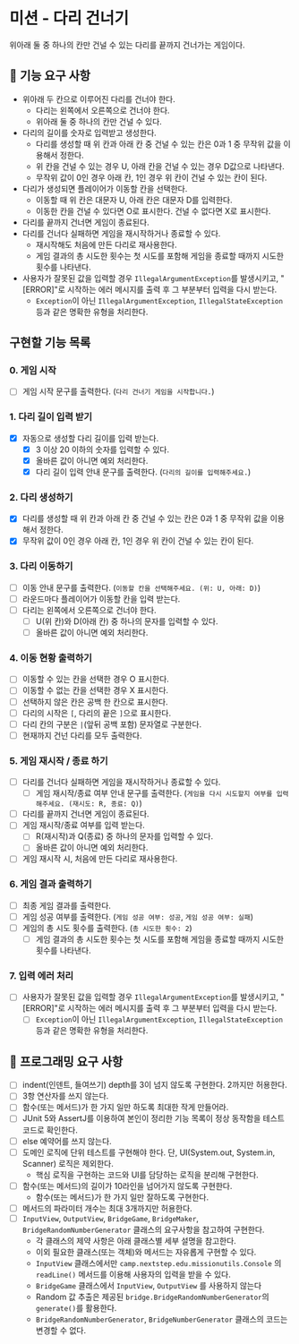 # 미션 - 다리 건너기

위아래 둘 중 하나의 칸만 건널 수 있는 다리를 끝까지 건너가는 게임이다.

## 🚀 기능 요구 사항

- 위아래 두 칸으로 이루어진 다리를 건너야 한다.
    - 다리는 왼쪽에서 오른쪽으로 건너야 한다.
    - 위아래 둘 중 하나의 칸만 건널 수 있다.
- 다리의 길이를 숫자로 입력받고 생성한다.
    - 다리를 생성할 때 위 칸과 아래 칸 중 건널 수 있는 칸은 0과 1 중 무작위 값을 이용해서 정한다.
    - 위 칸을 건널 수 있는 경우 U, 아래 칸을 건널 수 있는 경우 D값으로 나타낸다.
    - 무작위 값이 0인 경우 아래 칸, 1인 경우 위 칸이 건널 수 있는 칸이 된다.
- 다리가 생성되면 플레이어가 이동할 칸을 선택한다.
    - 이동할 때 위 칸은 대문자 U, 아래 칸은 대문자 D를 입력한다.
    - 이동한 칸을 건널 수 있다면 O로 표시한다. 건널 수 없다면 X로 표시한다.
- 다리를 끝까지 건너면 게임이 종료된다.
- 다리를 건너다 실패하면 게임을 재시작하거나 종료할 수 있다.
    - 재시작해도 처음에 만든 다리로 재사용한다.
    - 게임 결과의 총 시도한 횟수는 첫 시도를 포함해 게임을 종료할 때까지 시도한 횟수를 나타낸다.
- 사용자가 잘못된 값을 입력할 경우 `IllegalArgumentException`를 발생시키고, "[ERROR]"로 시작하는 에러 메시지를 출력 후 그 부분부터 입력을 다시 받는다.
    - `Exception`이 아닌 `IllegalArgumentException`, `IllegalStateException` 등과 같은 명확한 유형을 처리한다.

## 구현할 기능 목록
### 0. 게임 시작

- [ ] 게임 시작 문구를 출력한다. (`다리 건너기 게임을 시작합니다.`)

### 1. 다리 길이 입력 받기

- [x] 자동으로 생성할 다리 길이를 입력 받는다.
    - [x] 3 이상 20 이하의 숫자를 입력할 수 있다.
    - [x] 올바른 값이 아니면 예외 처리한다.
    - [x] 다리 길이 입력 안내 문구를 출력한다. (`다리의 길이를 입력해주세요.`)

### 2. 다리 생성하기

- [x] 다리를 생성할 때 위 칸과 아래 칸 중 건널 수 있는 칸은 0과 1 중 무작위 값을 이용해서 정한다.
- [x] 무작위 값이 0인 경우 아래 칸, 1인 경우 위 칸이 건널 수 있는 칸이 된다.

### 3. 다리 이동하기

- [ ] 이동 안내 문구를 출력한다. (`이동할 칸을 선택해주세요. (위: U, 아래: D)`)
- [ ] 라운드마다 플레이어가 이동할 칸을 입력 받는다.
- [ ] 다리는 왼쪽에서 오른쪽으로 건너야 한다.
    - [ ] U(위 칸)와 D(아래 칸) 중 하나의 문자를 입력할 수 있다.
    - [ ] 올바른 값이 아니면 예외 처리한다.

### 4. 이동 현황 출력하기

- [ ] 이동할 수 있는 칸을 선택한 경우 O 표시한다.
- [ ] 이동할 수 없는 칸을 선택한 경우 X 표시한다.
- [ ] 선택하지 않은 칸은 공백 한 칸으로 표시한다.
- [ ] 다리의 시작은 `[`, 다리의 끝은 `]`으로 표시한다.
- [ ] 다리 칸의 구분은 ` | `(앞뒤 공백 포함) 문자열로 구분한다.
- [ ] 현재까지 건넌 다리를 모두 출력한다.

### 5. 게임 재시작 / 종료 하기

- [ ] 다리를 건너다 실패하면 게임을 재시작하거나 종료할 수 있다.
    - [ ] 게임 재시작/종료 여부 안내 문구를 출력한다. (`게임을 다시 시도할지 여부를 입력해주세요. (재시도: R, 종료: Q)`)
- [ ] 다리를 끝까지 건너면 게임이 종료된다.
- [ ] 게임 재시작/종료 여부를 입력 받는다.
    - [ ] R(재시작)과 Q(종료) 중 하나의 문자를 입력할 수 있다.
    - [ ] 올바른 값이 아니면 예외 처리한다.
- [ ] 게임 재시작 시, 처음에 만든 다리로 재사용한다.

### 6. 게임 결과 출력하기

- [ ] 최종 게임 결과를 출력한다.
- [ ] 게임 성공 여부를 출력한다. (`게임 성공 여부: 성공`, `게임 성공 여부: 실패`)
- [ ] 게임의 총 시도 횟수를 출력한다. (`총 시도한 횟수: 2`)
    - [ ] 게임 결과의 총 시도한 횟수는 첫 시도를 포함해 게임을 종료할 때까지 시도한 횟수를 나타낸다.

### 7. 입력 에러 처리

- [ ] 사용자가 잘못된 값을 입력할 경우 `IllegalArgumentException`를 발생시키고, "[ERROR]"로 시작하는 에러 메시지를 출력 후 그 부분부터 입력을 다시 받는다.
    - [ ] `Exception`이 아닌 `IllegalArgumentException`, `IllegalStateException` 등과 같은 명확한 유형을 처리한다.

## 🎯 프로그래밍 요구 사항

- [ ] indent(인덴트, 들여쓰기) depth를 3이 넘지 않도록 구현한다. 2까지만 허용한다.
- [ ] 3항 연산자를 쓰지 않는다.
- [ ] 함수(또는 메서드)가 한 가지 일만 하도록 최대한 작게 만들어라.
- [ ] JUnit 5와 AssertJ를 이용하여 본인이 정리한 기능 목록이 정상 동작함을 테스트 코드로 확인한다.
- [ ] else 예약어를 쓰지 않는다.
- [ ] 도메인 로직에 단위 테스트를 구현해야 한다. 단, UI(System.out, System.in, Scanner) 로직은 제외한다.
    - 핵심 로직을 구현하는 코드와 UI를 담당하는 로직을 분리해 구현한다.
- [ ] 함수(또는 메서드)의 길이가 10라인을 넘어가지 않도록 구현한다.
    - 함수(또는 메서드)가 한 가지 일만 잘하도록 구현한다.
- [ ] 메서드의 파라미터 개수는 최대 3개까지만 허용한다.
- [ ] `InputView`, `OutputView`, `BridgeGame`, `BridgeMaker`, `BridgeRandomNumberGenerator` 클래스의 요구사항을 참고하여 구현한다.
    - 각 클래스의 제약 사항은 아래 클래스별 세부 설명을 참고한다.
    - 이외 필요한 클래스(또는 객체)와 메서드는 자유롭게 구현할 수 있다.
    - `InputView` 클래스에서만 `camp.nextstep.edu.missionutils.Console` 의 `readLine()` 메서드를 이용해 사용자의 입력을 받을 수 있다.
    - `BridgeGame` 클래스에서 `InputView`, `OutputView` 를 사용하지 않는다
    - Random 값 추출은 제공된 `bridge.BridgeRandomNumberGenerator`의 `generate()`를 활용한다.
    - `BridgeRandomNumberGenerator`, `BridgeNumberGenerator` 클래스의 코드는 변경할 수 없다.